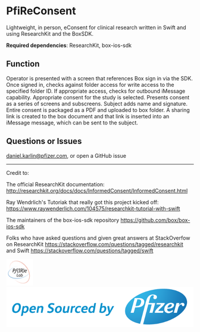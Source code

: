 # PfiReConsent
Lightweight, in person, eConsent for clinical research written in Swift and using ResearchKit and the BoxSDK.

**Required dependencies**: ResearchKit, box-ios-sdk

## Function
Operator is presented with a screen that references Box sign in via the SDK. Once signed in, checks against folder access for write access to the specified folder ID. If appropriate access, checks for outbound iMessage capability. Appropriate consent for the study is selected. Presents consent as a series of screens and subscreens. Subject adds name and signature. Entire consent is packaged as a PDF and uploaded to box folder. A sharing link is created to the box document and that link is inserted into an iMessage message, which can be sent to the subject. 

## Questions or Issues
daniel.karlin@pfizer.com, or open a GitHub issue

---
Credit to: 

The official ResearchKit documentation: http://researchkit.org/docs/docs/InformedConsent/InformedConsent.html

Ray Wendrlich's Tutoriak that really got this project kicked off: https://www.raywenderlich.com/104575/researchkit-tutorial-with-swift

The maintainers of the box-ios-sdk repository https://github.com/box/box-ios-sdk

Folks who have asked questions and given great answers at StackOverfow on ResearchKit https://stackoverflow.com/questions/tagged/researchkit and Swift https://stackoverflow.com/questions/tagged/swift

![](/Assets.xcassets/AppIcon.appiconset/Icon-App-72x72@1x.png)
![](osbypfizer.png)
